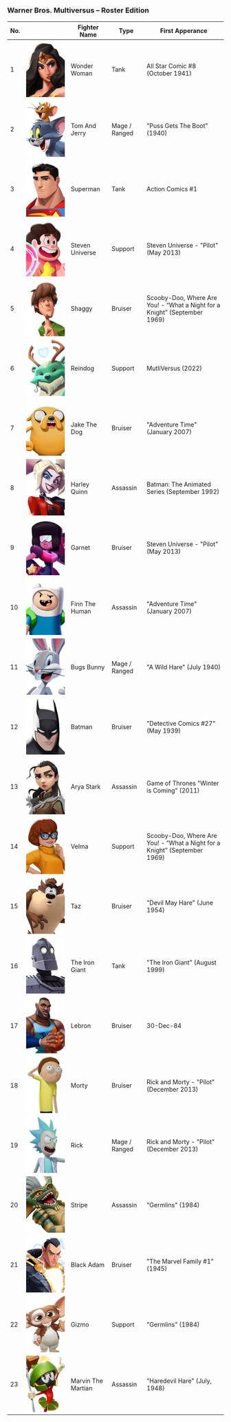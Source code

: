 ### Warner Bros. Multiversus – Roster Edition

| No. |                                                                                  | Fighter Name       | Type          | First Apperance                                                           |
|-----|----------------------------------------------------------------------------------|--------------------|---------------|---------------------------------------------------------------------------|
| 1   | ![Wonder Woman](/assets/images/prj_multiversus/001_wonder_woman.jpg)             | Wonder Woman       | Tank          | All Star Comic #8 (October 1941)                                          |
| 2   | ![Tom And Jerry](/assets/images/prj_multiversus/002_tom_and_jerry.jpg)           | Tom And Jerry      | Mage / Ranged | "Puss Gets The Boot" (1940)                                               |
| 3   | ![Superman](/assets/images/prj_multiversus/003_superman.jpg)                     | Superman           | Tank          | Action Comics #1                                                          |
| 4   | ![Steven Universe](/assets/images/prj_multiversus/004_steven.jpg)                | Steven Universe    | Support       | Steven Universe - "Pilot" (May 2013)                                      |
| 5   | ![Shaggy](/assets/images/prj_multiversus/005_shaggy.jpg)                         | Shaggy             | Bruiser       | Scooby-Doo, Where Are You! - “What a Night for a Knight” (September 1969) |
| 6   | ![Reindog](/assets/images/prj_multiversus/006_reindog.jpg)                       | Reindog            | Support       | MutliVersus (2022)                                                        |
| 7   | ![Jake The Dog](/assets/images/prj_multiversus/007_jake_the_dog.jpg)             | Jake The Dog       | Bruiser       | "Adventure Time" (January 2007)                                           |
| 8   | ![Harley Quinn](/assets/images/prj_multiversus/008_harley.jpg)                   | Harley Quinn       | Assassin      | Batman: The Animated Series (September 1992)                              |
| 9   | ![Garnet](/assets/images/prj_multiversus/009_garnet.jpg)                         | Garnet             | Bruiser       | Steven Universe - "Pilot" (May 2013)                                      |
| 10  | ![Finn The Human](/assets/images/prj_multiversus/010_finn.jpg)                   | Finn The Human     | Assassin      | "Adventure Time" (January 2007)                                           |
| 11  | ![Bugs Bunny](/assets/images/prj_multiversus/011_bugs_bunny.jpg)                 | Bugs Bunny         | Mage / Ranged | "A Wild Hare" (July 1940)                                                 |
| 12  | ![Batman](/assets/images/prj_multiversus/012_batman.jpg)                         | Batman             | Bruiser       | "Detective Comics #27" (May 1939)                                         |
| 13  | ![Arya Stark](/assets/images/prj_multiversus/013_arya_stark.jpg)                 | Arya Stark         | Assassin      | Game of Thrones "Winter is Coming" (2011)                                 |
| 14  | ![Velma](/assets/images/prj_multiversus/014_velma.jpg)                           | Velma              | Support       | Scooby-Doo, Where Are You! - “What a Night for a Knight” (September 1969) |
| 15  | ![Taz](/assets/images/prj_multiversus/015_taz.jpg)                               | Taz                | Bruiser       | "Devil May Hare" (June 1954)                                              |
| 16  | ![The Iron Giant](/assets/images/prj_multiversus/016_the_iron_giant.jpg)         | The Iron Giant     | Tank          | "The Iron Giant" (August 1999)                                            |
| 17  | ![Lebron](/assets/images/prj_multiversus/017_lebron.jpg)                         | Lebron             | Bruiser       | 30-Dec-84                                                                 |
| 18  | ![Morty](/assets/images/prj_multiversus/018_morty.jpg)                           | Morty              | Bruiser       | Rick and Morty - "Pilot" (December 2013)                                  |
| 19  | ![Rick](/assets/images/prj_multiversus/019_rick.jpg)                             | Rick               | Mage / Ranged | Rick and Morty - "Pilot" (December 2013)                                  |
| 20  | ![Stripe](/assets/images/prj_multiversus/020_stripe.jpg)                         | Stripe             | Assassin      | "Germlins" (1984)                                                         |
| 21  | ![Black Adam](/assets/images/prj_multiversus/021_black_adam.jpg)                 | Black Adam         | Bruiser       | "The Marvel Family #1" (1945)                                             |
| 22  | ![Gizmo](/assets/images/prj_multiversus/022_gizmo.jpg)                           | Gizmo              | Support       | "Germlins" (1984)                                                         |
| 23  | ![Marvin The Martian](/assets/images/prj_multiversus/023_marvin_the_martian.jpg) | Marvin The Martian | Assassin      | "Haredevil Hare" (July, 1948)                                             |
